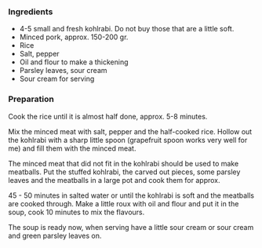 
### Ingredients
- 4-5 small and fresh kohlrabi. Do not buy those that are a little soft.
- Minced pork, approx. 150-200 gr.
- Rice
- Salt, pepper
- Oil and flour to make a thickening
- Parsley leaves, sour cream
- Sour cream for serving

### Preparation
Cook the rice until it is almost half done, approx. 5-8 minutes.

 Mix the minced meat with salt, pepper and the half-cooked rice. Hollow out the kohlrabi with a sharp little spoon (grapefruit spoon works very well for me) and fill them with the minced meat.

 The minced meat that did not fit in the kohlrabi should be used to make meatballs. Put the stuffed kohlrabi, the carved out pieces, some parsley leaves and the meatballs in a large pot and cook them for approx.

 45 - 50 minutes in salted water or until the kohlrabi is soft and the meatballs are cooked through. Make a little roux with oil and flour and put it in the soup, cook 10 minutes to mix the flavours.

 The soup is ready now, when serving have a little sour cream or sour cream and green parsley leaves on.  